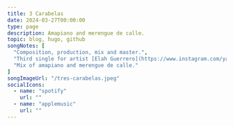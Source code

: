 ```yaml
---
title: 3 Carabelas
date: 2024-03-27T00:00:00
type: page
description: Amapiano and merengue de calle.
topic: blog, hugo, github
songNotes: [
  "Composition, production, mix and master.",
  "Third single for artist [Elah Guerrero](https://www.instagram.com/yautiaprieta/).",
  "Mix of amapiano and merengue de calle."
]
songImageUrl: "/tres-carabelas.jpeg"
socialIcons:
  - name: "spotify"
    url: ""
  - name: "applemusic"
    url: ""
---
```


